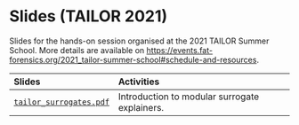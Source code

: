 # Slides (TAILOR 2021) #

Slides for the hands-on session organised at the 2021 TAILOR Summer School.
More details are available on
<https://events.fat-forensics.org/2021_tailor-summer-school#schedule-and-resources>.

| Slides | Activities |
|:-------|:-----------|
| [`tailor_surrogates.pdf`](tailor_surrogates.pdf) | Introduction to modular surrogate explainers. |

